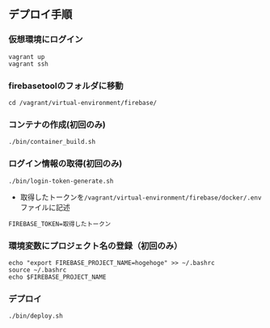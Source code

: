 ## デプロイ手順

### 仮想環境にログイン

```
vagrant up
vagrant ssh
```

### firebasetoolのフォルダに移動

```
cd /vagrant/virtual-environment/firebase/
```

### コンテナの作成(初回のみ)

```
./bin/container_build.sh
```

### ログイン情報の取得(初回のみ)

```
./bin/login-token-generate.sh
```

* 取得したトークンを`/vagrant/virtual-environment/firebase/docker/.env`ファイルに記述

```
FIREBASE_TOKEN=取得したトークン
```

### 環境変数にプロジェクト名の登録（初回のみ）

```
echo "export FIREBASE_PROJECT_NAME=hogehoge" >> ~/.bashrc
source ~/.bashrc
echo $FIREBASE_PROJECT_NAME
```


### デプロイ

```
./bin/deploy.sh
```
